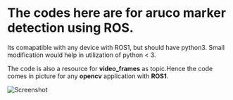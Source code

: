 # The codes here are for aruco marker detection using ROS. 

Its comapatible with any device with ROS1, but should have python3.
Small modification would help in utilization of python < 3.

The code is also a resource for **video_frames** as topic.Hence the code comes in picture for any **opencv** application with **ROS1**.


![Screenshot ](https://github.com/user-attachments/assets/676f1a7d-b2ef-4843-9e65-9cc795829c20)
